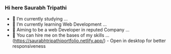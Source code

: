 ### Hi here Saurabh Tripathi
- 🔭 I’m currently studying  ...
- 🌱 I’m currently learning Web Development ...
- 💬 Aiming to be a web Developer in reputed Company ...
- 🤔 You can hire me on the bases of my skills ...
  (https://saurabhtripathiportfolio.netlify.app/) - Open in desktop for better responsiveness 


